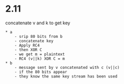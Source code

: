 # 2.11
concatenate v and k to get key

    * a
        - srip 80 bits from b
        - concatenate key
        - Apply RC4
        - then XOR C 
        - we get m = plaintext
        - RC4 (v||k) XOR C = m
    * b
        - message sent by v concatenated with c (v||c)
        - if the 80 bits appear
        - they know the same key stream has been used

